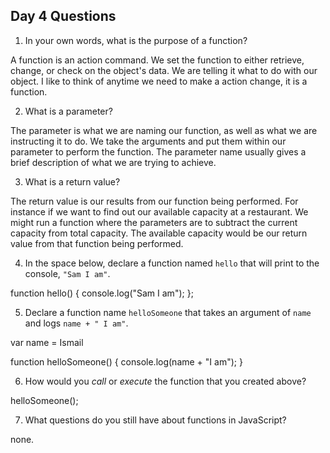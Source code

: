 ## Day 4 Questions

1. In your own words, what is the purpose of a function?


  A function is an action command. We set the function to either retrieve, change, or check on the object's data. We are telling it what to do with our object. I like to think of anytime we need to make a action change, it is a function.

2. What is a parameter?

  The parameter is what we are naming our function, as well as what we are instructing it to do. We take the arguments and put them within our parameter to perform the function.
  The parameter name usually gives a brief description of what we are trying to achieve.

3. What is a return value?

The return value is our results from our function being performed. For instance if we want to find out our available capacity at a restaurant. We might run a function where the parameters are to subtract the current capacity from total capacity. The available capacity would be our return value from that function being performed.

4. In the space below, declare a function named `hello` that will print to the console, `"Sam I am"`.


function hello() {
  console.log("Sam I am");
};


5. Declare a function name `helloSomeone` that takes an argument of `name` and logs `name + " I am"`.


var name = Ismail

function helloSomeone() {
  console.log(name + "I am");
}

6. How would you _call_ or _execute_ the function that you created above?

helloSomeone();

7. What questions do you still have about functions in JavaScript?

none.
